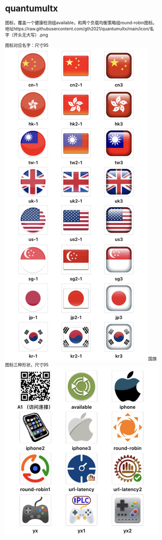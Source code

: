 # quantumultx
图标，覆盖一个健康检测组available，和两个负载均衡策略组round-robin图标。
地址https://raw.githubusercontent.com/gth2021/quantumultx/main/icon/名字（开头无大写）.png

图标对应名字：尺寸95
![image](https://github.com/gth2021/quantumultx/blob/main/icon/z2.JPEG)
国旗图标三种形状，尺寸95
![image](https://raw.githubusercontent.com/gth2021/quantumultx/main/icon/z1.JPEG)
